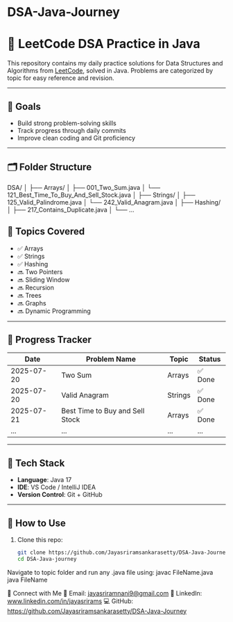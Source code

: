 # DSA-Java-Journey
# 📘 LeetCode DSA Practice in Java

This repository contains my daily practice solutions for Data Structures and Algorithms from [LeetCode](https://leetcode.com), solved in Java. Problems are categorized by topic for easy reference and revision.

---

## 🚀 Goals

- Build strong problem-solving skills
- Track progress through daily commits
- Improve clean coding and Git proficiency

---

## 🗂️ Folder Structure

DSA/
│
├── Arrays/
│ ├── 001_Two_Sum.java
│ └── 121_Best_Time_To_Buy_And_Sell_Stock.java
│
├── Strings/
│ ├── 125_Valid_Palindrome.java
│ └── 242_Valid_Anagram.java
│
├── Hashing/
│ ├── 217_Contains_Duplicate.java
│
└── ...

## 📌 Topics Covered

- ✅ Arrays
- ✅ Strings
- ✅ Hashing
- 🔜 Two Pointers
- 🔜 Sliding Window
- 🔜 Recursion
- 🔜 Trees
- 🔜 Graphs
- 🔜 Dynamic Programming

---

## 📆 Progress Tracker

| Date       | Problem Name                                | Topic   | Status |
|------------|---------------------------------------------|---------|--------|
| 2025-07-20 | Two Sum                                      | Arrays  | ✅ Done |
| 2025-07-20 | Valid Anagram                                | Strings | ✅ Done |
| 2025-07-21 | Best Time to Buy and Sell Stock              | Arrays  | ✅ Done |
| ...        | ...                                          | ...     | ...    |

---

## 🔧 Tech Stack

- **Language**: Java 17
- **IDE**: VS Code / IntelliJ IDEA
- **Version Control**: Git + GitHub

---

## 📎 How to Use

1. Clone this repo:
   ```bash
   git clone https://github.com/Jayasriramsankarasetty/DSA-Java-Journey.git
   cd DSA-Java-journey
Navigate to topic folder and run any .java file using:
javac FileName.java
java FileName

🤝 Connect with Me
📧 Email: jayasriramnani9@gmail.com
💼 LinkedIn: www.linkedin.com/in/jayasrirams
💻 GitHub: https://github.com/Jayasriramsankarasetty/DSA-Java-Journey
